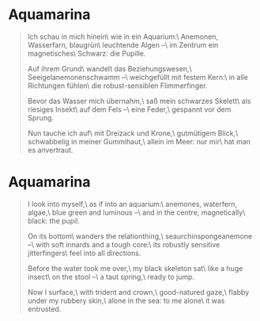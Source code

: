 Aquamarina
==========

> Ich schau in mich hinein\\
> wie in ein Aquarium:\\
> Anemonen, Wasserfarn, blaugrün\\
> leuchtende Algen –\\
> im Zentrum ein magnetisches\\
> Schwarz: die Pupille.
>
> Auf ihrem Grund\\
> wandelt das Beziehungswesen,\\
> Seeigelanemonenschwamm –\\
> weichgefüllt mit festem Kern:\\
> in alle Richtungen fühlen\\
> die robust-sensiblen Flimmerfinger.
>
> Bevor das Wasser mich übernahm,\\
> saß mein schwarzes Skelett\\
> als riesiges Insekt\\
> auf dem Fels –\\
> eine Feder,\\
> gespannt vor dem Sprung.
>
> Nun tauche ich auf\\
> mit Dreizack und Krone,\\
> gutmütigem Blick,\\
> schwabbelig in meiner Gummihaut,\\
> allein im Meer: nur mir\\
> hat man es anvertraut.

Aquamarina
==========

> I look into myself,\\
> as if into an aquarium:\\
> anemones, waterfern, algae,\\
> blue green and luminous –\\
> and in the centre, magnetically\\
> black: the pupil.
>
> On its bottom\\
> wanders the relationthing,\\
> seaurchinspongeanemone –\\
> with soft innards and a tough core:\\
> its robustly sensitive jitterfingers\\
> feel into all directions.
>
> Before the water took me over,\\
> my black skeleton sat\\
> like a huge insect\\
> on the stool –\\
> a taut spring,\\
> ready to jump.
>
> Now I surface,\\
> with trident and crown,\\
> good-natured gaze,\\
> flabby under my rubbery skin,\\
> alone in the sea: to me alone\\
> it was entrusted.
